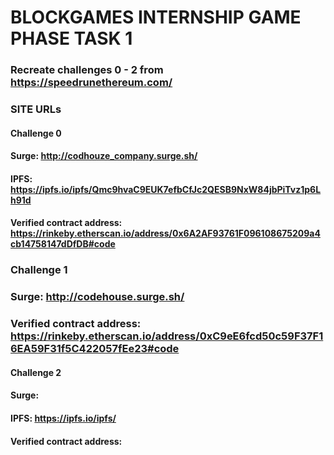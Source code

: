 # BLOCKGAMES INTERNSHIP GAME PHASE TASK 1
### Recreate challenges 0 - 2 from https://speedrunethereum.com/
### SITE URLs
#### Challenge 0
#### Surge: http://codhouze_company.surge.sh/
#### IPFS: https://ipfs.io/ipfs/Qmc9hvaC9EUK7efbCfJc2QESB9NxW84jbPiTvz1p6Lh91d
#### Verified contract address: https://rinkeby.etherscan.io/address/0x6A2AF93761F096108675209a4cb14758147dDfDB#code
### Challenge 1
### Surge:  http://codehouse.surge.sh/
### Verified contract address: https://rinkeby.etherscan.io/address/0xC9eE6fcd50c59F37F16EA59F31f5C422057fEe23#code



#### Challenge 2
#### Surge: 
#### IPFS: https://ipfs.io/ipfs/
#### Verified contract address:
